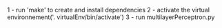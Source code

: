 1 - run 'make' to create and install dependencies  2 - activate the virtual environnement('. virtualEnv/bin/activate')  3 - run multilayerPerceptron.py
